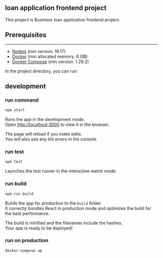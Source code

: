 ## loan application frontend project

This project is Business loan application frontend project.

## Prerequisites

---

- [Nodejs](https://nodejs.org/en) (min version: 16.17)
- [Docker](https://www.docker.com/get-started) (min allocated memory: 6 GB)
- [Docker Compose](https://docs.docker.com/compose/install) (min version: 1.29.2)

In the project directory, you can run:

## development

### run command

```bash
npm start
```

Runs the app in the development mode.\
Open [http://localhost:3000](http://localhost:3000) to view it in the browser.

The page will reload if you make edits.\
You will also see any lint errors in the console.

### run test

```bash
npm test
```

Launches the test runner in the interactive watch mode.

### run build

```bash
npm run build
```

Builds the app for production to the `build` folder.\
It correctly bundles React in production mode and optimizes the build for the best performance.

The build is minified and the filenames include the hashes.\
Your app is ready to be deployed!

### run on production

```bash
docker-compose up
```
